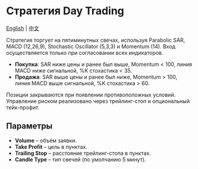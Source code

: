 # Стратегия Day Trading
[English](README.md) | [中文](README_cn.md)

Стратегия торгует на пятиминутных свечах, используя Parabolic SAR, MACD (12,26,9), Stochastic Oscillator (5,3,3) и Momentum (14). Вход осуществляется только при согласовании всех индикаторов.

- **Покупка**: SAR ниже цены и ранее был выше, Momentum < 100, линия MACD ниже сигнальной, %K стохастика < 35.
- **Продажа**: SAR выше цены и ранее был ниже, Momentum > 100, линия MACD выше сигнальной, %K стохастика > 60.

Позиции закрываются при появлении противоположных условий. Управление риском реализовано через трейлинг-стоп и опциональный тейк-профит.

## Параметры
- **Volume** – объём заявки.
- **Take Profit** – цель в пунктах.
- **Trailing Stop** – расстояние трейлинг-стопа в пунктах.
- **Candle Type** – тип свечей (по умолчанию 5 минут).
